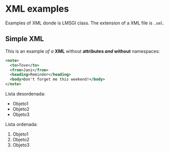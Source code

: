 # XML examples

Examples of XML donde is LMSGI class. The extension of a XML file is `.xml`.

## Simple XML

This is an example _of a_ **XML** without **attributes _and_ without** namespaces:

```xml
<note>
  <to>Tove</to>
  <from>Jani</from>
  <heading>Reminder</heading>
  <body>Don't forget me this weekend!</body>
</note>
```
Lista desordenada:

- Objeto1
- Objeto2
- Objeto3

Lista ordenada:

1. Objeto1
2. Objeto2
3. Objeto3
